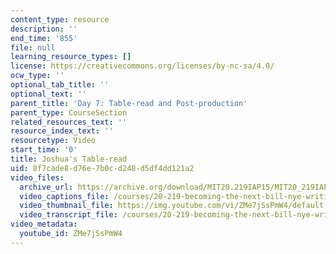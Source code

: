 ```yaml
---
content_type: resource
description: ''
end_time: '855'
file: null
learning_resource_types: []
license: https://creativecommons.org/licenses/by-nc-sa/4.0/
ocw_type: ''
optional_tab_title: ''
optional_text: ''
parent_title: 'Day 7: Table-read and Post-production'
parent_type: CourseSection
related_resources_text: ''
resource_index_text: ''
resourcetype: Video
start_time: '0'
title: Joshua's Table-read
uid: 8f7cade8-d76e-7b0c-d248-d5df4dd121a2
video_files:
  archive_url: https://archive.org/download/MIT20.219IAP15/MIT20_219IAP15_D07P1_300k.mp4
  video_captions_file: /courses/20-219-becoming-the-next-bill-nye-writing-and-hosting-the-educational-show-january-iap-2015/b6ad7ceba08e5ea0a02ca6e1dbf6f79a_ZMe7jSsPmW4.vtt
  video_thumbnail_file: https://img.youtube.com/vi/ZMe7jSsPmW4/default.jpg
  video_transcript_file: /courses/20-219-becoming-the-next-bill-nye-writing-and-hosting-the-educational-show-january-iap-2015/cd7afaec7dabd376f7e48b6a74aa9964_ZMe7jSsPmW4.pdf
video_metadata:
  youtube_id: ZMe7jSsPmW4
---
```


